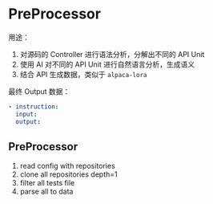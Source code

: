 # PreProcessor 

用途：

1. 对源码的 Controller 进行语法分析，分解出不同的 API Unit
2. 使用 AI 对不同的 API Unit 进行自然语言分析，生成语义
3. 结合 API 生成数据，类似于 `alpaca-lora`

最终 Output 数据：

```yaml
- instruction:
  input:
  output:
```

## PreProcessor

1. read config with repositories
2. clone all repositories depth=1
3. filter all tests file
4. parse all to data

